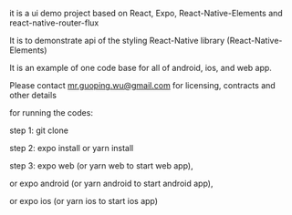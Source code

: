 it is a ui demo project based on React, Expo, React-Native-Elements and react-native-router-flux

It is to demonstrate api of the styling React-Native library (React-Native-Elements)

It is an example of one code base for all of android, ios, and web app.

Please contact mr.guoping.wu@gmail.com for licensing, contracts and other details

for running the codes:

step 1: git clone

step 2: expo install or yarn install 

step 3: expo web (or yarn web to start web app), 

or expo android (or yarn android to start android app), 

or expo ios (or yarn ios to start ios app)


